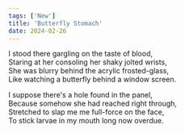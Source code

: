 ```yaml
---
tags: ['New']
title: 'Butterfly Stomach'
date: 2024-02-26
---
```


I stood there gargling on the taste of blood,  
Staring at her consoling her shaky jolted wrists,  
She was blurry behind the acrylic frosted-glass,  
Like watching a butterfly behind a window screen.

I suppose there's a hole found in the panel,  
Because somehow she had reached right through,  
Stretched to slap me me full-force on the face,  
To stick larvae in my mouth long now overdue.
